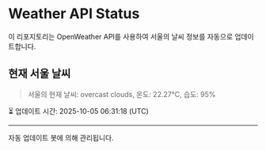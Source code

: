 
# Weather API Status

이 리포지토리는 OpenWeather API를 사용하여 서울의 날씨 정보를 자동으로 업데이트합니다.

## 현재 서울 날씨
> 서울의 현재 날씨: overcast clouds, 온도: 22.27°C, 습도: 95%

⏳ 업데이트 시간: 2025-10-05 06:31:18 (UTC)

---
자동 업데이트 봇에 의해 관리됩니다.
